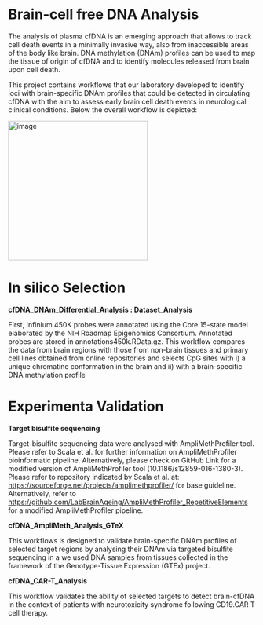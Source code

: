 # Brain-cell free DNA Analysis
The analysis of plasma cfDNA is an emerging approach that allows to track cell death events in a minimally invasive way, also from inaccessible areas of the body like brain. DNA methylation (DNAm) profiles can be used to map the tissue of origin of cfDNA and to identify molecules released from brain upon cell death. 

This project contains workflows that our laboratory developed to identify loci with brain-specific DNAm profiles that could be detected in circulating cfDNA with the aim to assess early brain cell death events in neurological clinical conditions.
Below the overall workflow is depicted:

<img width="284" alt="image" src="https://github.com/user-attachments/assets/ffc7d786-98fe-4ef2-92fc-a8f0d5f133fd">


# In silico Selection

**cfDNA_DNAm_Differential_Analysis : Dataset_Analysis**

First, Infinium 450K probes were annotated using the Core 15-state model elaborated by the NIH Roadmap Epigenomics Consortium. Annotated probes are stored in annotations450k.RData.gz. This workflow compares the data from brain regions with those from non-brain tissues and primary cell lines obtained from online repositories and selects CpG sites with i) a unique chromatine conformation in the brain and ii) with a brain-specific DNA methylation profile

# Experimenta Validation

**Target bisulfite sequencing**

Target-bisulfite sequencing data were analysed with AmpliMethProfiler tool. Please refer to Scala et al. for further information on AmpliMethProfiler bioinformatic pipeline. Alternatively, please check on GitHub Link for a modified version of AmpliMethProfiler tool (10.1186/s12859-016-1380-3). Please refer to repository indicated by Scala et al. at: https://sourceforge.net/projects/amplimethprofiler/ for base guideline. Alternatively, refer to https://github.com/LabBrainAgeing/AmpliMethProfiler_RepetitiveElements for a modified AmpliMethProfiler pipeline. 

**cfDNA_AmpliMeth_Analysis_GTeX**

This workflows is designed to validate brain-specific DNAm profiles of selected target regions by analysing their DNAm via targeted bisulfite sequencing in a we used DNA samples from tissues collected in the framework of the Genotype-Tissue Expression (GTEx) project.

**cfDNA_CAR-T_Analysis**

This workflow validates the ability of selected targets to detect brain-cfDNA in the context of patients with neurotoxicity syndrome following CD19.CAR T cell therapy.

